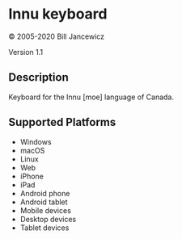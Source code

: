 Innu keyboard
==============

© 2005-2020 Bill Jancewicz

Version 1.1

Description
-----------

Keyboard for the Innu [moe] language of Canada.

Supported Platforms
-------------------
 * Windows
 * macOS
 * Linux
 * Web
 * iPhone
 * iPad
 * Android phone
 * Android tablet
 * Mobile devices
 * Desktop devices
 * Tablet devices

